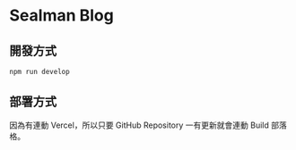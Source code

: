 # Sealman Blog

## 開發方式

```bash
npm run develop
```

## 部署方式

因為有連動 Vercel，所以只要 GitHub Repository 一有更新就會連動 Build 部落格。
